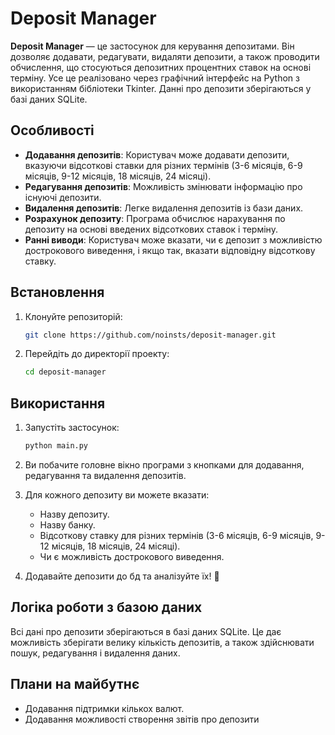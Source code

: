 
# Deposit Manager

**Deposit Manager** — це застосунок для керування депозитами. Він дозволяє додавати, редагувати, видаляти депозити, а також проводити обчислення, що стосуються депозитних процентних ставок на основі терміну. Усе це реалізовано через графічний інтерфейс на Python з використанням бібліотеки Tkinter. Данні про депозити зберігаються у базі даних SQLite.

## Особливості

- **Додавання депозитів**: Користувач може додавати депозити, вказуючи відсоткові ставки для різних термінів (3-6 місяців, 6-9 місяців, 9-12 місяців, 18 місяців, 24 місяці).
- **Редагування депозитів**: Можливість змінювати інформацію про існуючі депозити.
- **Видалення депозитів**: Легке видалення депозитів із бази даних.
- **Розрахунок депозиту**: Програма обчислює нарахування по депозиту на основі введених відсоткових ставок і терміну.
- **Ранні виводи**: Користувач може вказати, чи є депозит з можливістю дострокового виведення, і якщо так, вказати відповідну відсоткову ставку.

## Встановлення

1. Клонуйте репозиторій:

   ```bash
   git clone https://github.com/noinsts/deposit-manager.git
   ```

2. Перейдіть до директорії проекту:

   ```bash
   cd deposit-manager
   ```

## Використання

1. Запустіть застосунок:

   ```bash
   python main.py
   ```

2. Ви побачите головне вікно програми з кнопками для додавання, редагування та видалення депозитів.

3. Для кожного депозиту ви можете вказати:
   - Назву депозиту.
   - Назву банку.
   - Відсоткову ставку для різних термінів (3-6 місяців, 6-9 місяців, 9-12 місяців, 18 місяців, 24 місяці).
   - Чи є можливість дострокового виведення.

4. Додавайте депозити до бд та аналізуйте їх! 🙌

## Логіка роботи з базою даних

Всі дані про депозити зберігаються в базі даних SQLite. Це дає можливість зберігати велику кількість депозитів, а також здійснювати пошук, редагування і видалення даних.

## Плани на майбутнє

- Додавання підтримки кількох валют.
- Додавання можливості створення звітів про депозити
